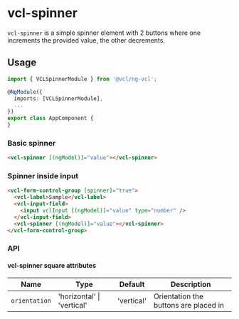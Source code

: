 # vcl-spinner

`vcl-spinner` is a simple spinner element with 2 buttons where one increments the provided value, the other decrements.

## Usage

```typescript
import { VCLSpinnerModule } from '@vcl/ng-vcl';

@NgModule({
  imports: [VCLSpinnerModule],
  ...
})
export class AppComponent {
}
```

### Basic spinner

```html
<vcl-spinner [(ngModel)]="value"></vcl-spinner>
```

### Spinner inside input

```html
<vcl-form-control-group [spinner]="true">
  <vcl-label>Sample</vcl-label>
  <vcl-input-field>
    <input vclInput [(ngModel)]="value" type="number" />
  </vcl-input-field>
  <vcl-spinner [(ngModel)]="value"></vcl-spinner>
</vcl-form-control-group>
```

### API

#### vcl-spinner square attributes

| Name          | Type                       | Default    | Description                           |
| ------------- | -------------------------- | ---------- | ------------------------------------- |
| `orientation` | 'horizontal' \| 'vertical' | 'vertical' | Orientation the buttons are placed in |
